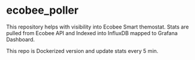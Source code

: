 # ecobee_poller
This repository helps with visibility into Ecobee Smart themostat. 
Stats are pulled from Ecobee API and Indexed into InfluxDB mapped to Grafana Dashboard.

This repo is Dockerized version and update stats every 5 min.
